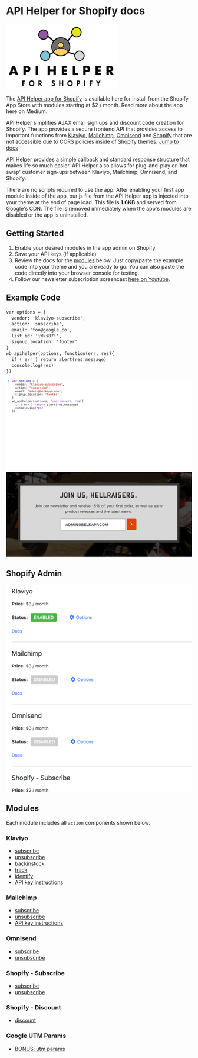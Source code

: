 # API Helper for Shopify docs

![API Helper for Shopify logo](images/api-helper-for-shopify-logo.png)

The [API Helper app for Shopify](https://apps.shopify.com/api-helper) is available here for install from the Shopify App Store with modules starting at $2 / month. Read more about the app here on Medium.

API Helper simplifies AJAX email sign ups and discount code creation for Shopify. The app provides a secure frontend API that provides access to important functions from [Klaviyo](#modules), [Mailchimp](#modules), [Omnisend](#modules) and [Shopify](#modules) that are not accessible due to CORS policies inside of Shopify themes. [Jump to docs](#modules)

API Helper provides a simple callback and standard response structure that makes life so much easier. API Helper also allows for plug-and-play or 'hot swap' customer sign-ups between Klaviyo, Mailchimp, Omnisend, and Shopify.

There are no scripts required to use the app. After enabling your first app module inside of the app, our js file from the API Helper app is injected into your theme at the end of page load. This file is __1.6KB__ and served from Google's CDN. The file is removed immediately when the app's modules are disabled or the app is uninstalled.

## Getting Started

1. Enable your desired modules in the app admin on Shopify
2. Save your API keys (if applicable)
3. Review the docs for the [modules](#modules) below. Just copy/paste the example code into your theme and you are ready to go. You can also paste the code directly into your browser console for testing.
4. Follow our newsletter subscription screencast [here on Youtube](https://www.youtube.com/watch?v=Bl-TfmwawUU).

## Example Code

```
var options = {
  vendor: 'klaviyo-subscribe',
  action: 'subscribe',
  email: 'foo@google.co',
  list_id: 'jWks87j',
  signup_location: 'footer'
}
wb_apihelper(options, function(err, res){
  if ( err ) return alert(res.message)
  console.log(res)
})
```

![API Helper for Shopify Klaviyo subscribe](images/api-helper-for-shopify-klaviyo-subscribe.gif)
![API Helper for Shopify generate unique discount code](images/api-helper-for-shopify-theme-generate-discount.gif)

## Shopify Admin
![API Helper for Shopify admin](images/api-helper-for-shopify-admin.gif)

## Modules
Each module includes all `action` components shown below.

### Klaviyo
* [subscribe](/Klaviyo/subscribe.md)
* [unsubscribe](/Klaviyo/unsubscribe.md)
* [backinstock](/Klaviyo/backinstock.md)
* [track](/Klaviyo/track.md)
* [identify](/Klaviyo/identify.md)
* [API key instructions](/Klaviyo/instructions.md)
### Mailchimp
* [subscribe](/Mailchimp/subscribe.md)
* [unsubscribe](/Mailchimp/unsubscribe.md)
* [API key instructions](/Mailchimp/instructions.md)
### Omnisend
* [subscribe](/Omnisend/subscribe.md)
* [unsubscribe](/Omnisend/unsubscribe.md)
### Shopify \- Subscribe
* [subscribe](/Shopify/Subscribe/subscribe.md)
* [unsubscribe](/Shopify/Subscribe/unsubscribe.md)
### Shopify \- Discount
* [discount](/Shopify/Discount/discount.md)
### Google UTM Params
* [BONUS: utm params](/utms.md)
